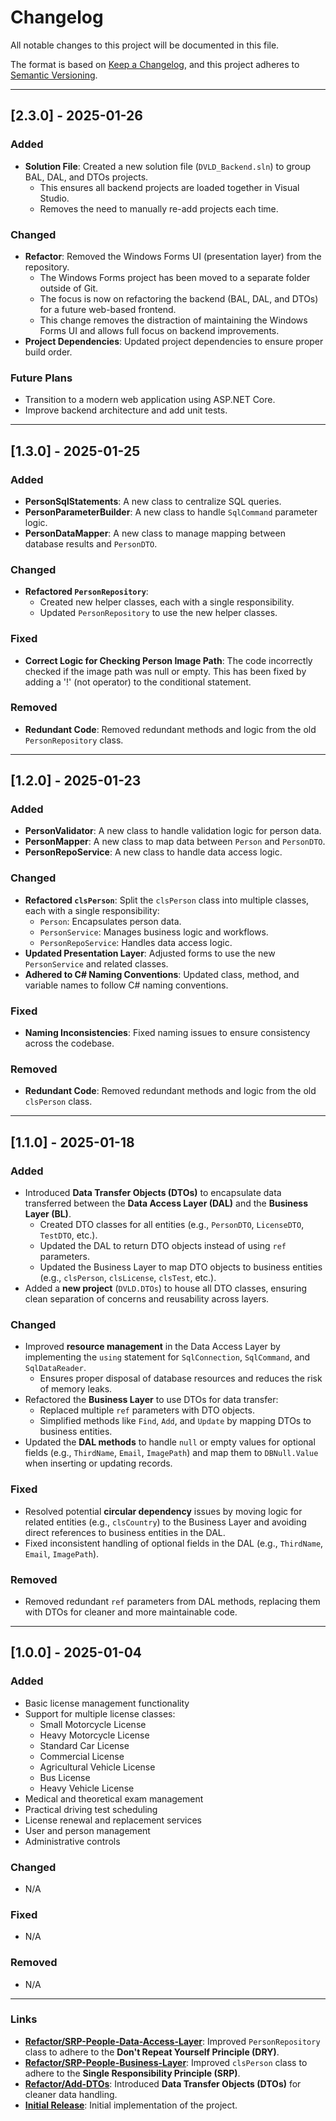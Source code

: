 # Changelog

All notable changes to this project will be documented in this file.

The format is based on [Keep a Changelog](https://keepachangelog.com/en/1.0.0/),
and this project adheres to [Semantic Versioning](https://semver.org/spec/v2.0.0.html).

---
## [2.3.0] - 2025-01-26

### Added
- **Solution File**: Created a new solution file (`DVLD_Backend.sln`) to group BAL, DAL, and DTOs projects.
  - This ensures all backend projects are loaded together in Visual Studio.
  - Removes the need to manually re-add projects each time.

### Changed
- **Refactor**: Removed the Windows Forms UI (presentation layer) from the repository.
  - The Windows Forms project has been moved to a separate folder outside of Git.
  - The focus is now on refactoring the backend (BAL, DAL, and DTOs) for a future web-based frontend.
  - This change removes the distraction of maintaining the Windows Forms UI and allows full focus on backend improvements.
- **Project Dependencies**: Updated project dependencies to ensure proper build order.

### Future Plans
- Transition to a modern web application using ASP.NET Core.
- Improve backend architecture and add unit tests.
  
---

## [1.3.0] - 2025-01-25
### Added
- **PersonSqlStatements**: A new class to centralize SQL queries.
- **PersonParameterBuilder**: A new class to handle `SqlCommand` parameter logic.
- **PersonDataMapper**: A new class to manage mapping between database results and `PersonDTO`.

### Changed
- **Refactored `PersonRepository`**:
  - Created new helper classes, each with a single responsibility.
  - Updated `PersonRepository` to use the new helper classes.

### Fixed
- **Correct Logic for Checking Person Image Path**: The code incorrectly checked if the image path was null or empty. This has been fixed by adding a '!' (not operator) to the conditional statement.

### Removed
- **Redundant Code**: Removed redundant methods and logic from the old `PersonRepository` class.

---

## [1.2.0] - 2025-01-23
### Added
- **PersonValidator**: A new class to handle validation logic for person data.
- **PersonMapper**: A new class to map data between `Person` and `PersonDTO`.
- **PersonRepoService**: A new class to handle data access logic.
  
### Changed
- **Refactored `clsPerson`**: Split the `clsPerson` class into multiple classes, each with a single responsibility:
  - `Person`: Encapsulates person data.
  - `PersonService`: Manages business logic and workflows.
  - `PersonRepoService`: Handles data access logic.
- **Updated Presentation Layer**: Adjusted forms to use the new `PersonService` and related classes.
- **Adhered to C# Naming Conventions**: Updated class, method, and variable names to follow C# naming conventions.

### Fixed
- **Naming Inconsistencies**: Fixed naming issues to ensure consistency across the codebase.

### Removed
- **Redundant Code**: Removed redundant methods and logic from the old `clsPerson` class.

---

## [1.1.0] - 2025-01-18
### Added
- Introduced **Data Transfer Objects (DTOs)** to encapsulate data transferred between the **Data Access Layer (DAL)** and the **Business Layer (BL)**.
  - Created DTO classes for all entities (e.g., `PersonDTO`, `LicenseDTO`, `TestDTO`, etc.).
  - Updated the DAL to return DTO objects instead of using `ref` parameters.
  - Updated the Business Layer to map DTO objects to business entities (e.g., `clsPerson`, `clsLicense`, `clsTest`, etc.).
- Added a **new project** (`DVLD.DTOs`) to house all DTO classes, ensuring clean separation of concerns and reusability across layers.

### Changed
- Improved **resource management** in the Data Access Layer by implementing the `using` statement for `SqlConnection`, `SqlCommand`, and `SqlDataReader`.
  - Ensures proper disposal of database resources and reduces the risk of memory leaks.
- Refactored the **Business Layer** to use DTOs for data transfer:
  - Replaced multiple `ref` parameters with DTO objects.
  - Simplified methods like `Find`, `Add`, and `Update` by mapping DTOs to business entities.
- Updated the **DAL methods** to handle `null` or empty values for optional fields (e.g., `ThirdName`, `Email`, `ImagePath`) and map them to `DBNull.Value` when inserting or updating records.

### Fixed
- Resolved potential **circular dependency** issues by moving logic for related entities (e.g., `clsCountry`) to the Business Layer and avoiding direct references to business entities in the DAL.
- Fixed inconsistent handling of optional fields in the DAL (e.g., `ThirdName`, `Email`, `ImagePath`).

### Removed
- Removed redundant `ref` parameters from DAL methods, replacing them with DTOs for cleaner and more maintainable code.

---

## [1.0.0] - 2025-01-04
### Added
- Basic license management functionality
- Support for multiple license classes:
  - Small Motorcycle License
  - Heavy Motorcycle License
  - Standard Car License
  - Commercial License
  - Agricultural Vehicle License
  - Bus License
  - Heavy Vehicle License
- Medical and theoretical exam management
- Practical driving test scheduling
- License renewal and replacement services
- User and person management
- Administrative controls

### Changed
- N/A

### Fixed
- N/A

### Removed
- N/A
 
---

### Links
- **[Refactor/SRP-People-Data-Access-Layer](https://github.com/Hocine-Bec/DVLD-Project/compare/v1.2.0...v1.3.0)**: Improved `PersonRepository` class to adhere to the **Don't Repeat Yourself Principle (DRY)**.
- **[Refactor/SRP-People-Business-Layer](https://github.com/Hocine-Bec/DVLD-Project/compare/v1.1.0...v1.2.0)**: Improved `clsPerson` class to adhere to the **Single Responsibility Principle (SRP)**.
- **[Refactor/Add-DTOs](https://github.com/Hocine-Bec/DVLD-Project/compare/v1.0.0...v1.1.0)**: Introduced **Data Transfer Objects (DTOs)** for cleaner data handling.
- **[Initial Release](https://github.com/Hocine-Bec/DVLD-Project/tree/v1.0.0)**: Initial implementation of the project.
